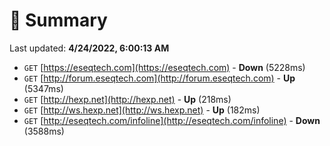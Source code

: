 # 📖 Summary
Last updated: **4/24/2022, 6:00:13 AM**

- `GET` [https://eseqtech.com](https://eseqtech.com) - **Down** (5228ms)
- `GET` [http://forum.eseqtech.com](http://forum.eseqtech.com) - **Up** (5347ms)
- `GET` [http://hexp.net](http://hexp.net) - **Up** (218ms)
- `GET` [http://ws.hexp.net](http://ws.hexp.net) - **Up** (182ms)
- `GET` [http://eseqtech.com/infoline](http://eseqtech.com/infoline) - **Down** (3588ms)

